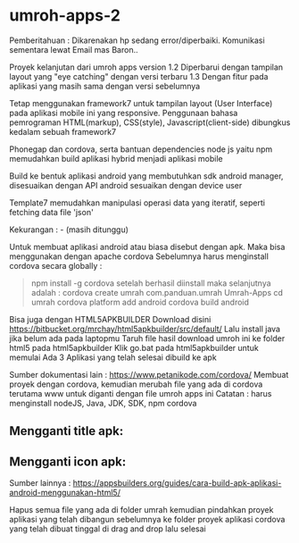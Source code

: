 # umroh-apps-2
Pemberitahuan : Dikarenakan hp sedang error/diperbaiki. Komunikasi sementara lewat Email mas Baron..

Proyek kelanjutan dari umroh apps version 1.2
Diperbarui dengan tampilan layout yang "eye catching" dengan versi terbaru 1.3
Dengan fitur pada aplikasi yang masih sama dengan versi sebelumnya

Tetap menggunakan framework7 untuk tampilan layout (User Interface) pada aplikasi mobile ini yang responsive.
Penggunaan bahasa pemrograman HTML(markup), CSS(style), Javascript(client-side) dibungkus kedalam sebuah framework7

Phonegap dan cordova, serta bantuan dependencies node js yaitu npm
memudahkan build aplikasi hybrid menjadi aplikasi mobile

Build ke bentuk aplikasi android yang membutuhkan sdk android manager, disesuaikan dengan API android sesuaikan dengan device user

Template7 memudahkan manipulasi operasi data yang iteratif, seperti fetching data file 'json'

Kekurangan : - (masih ditunggu)

Untuk membuat aplikasi android atau biasa disebut dengan apk.
Maka bisa menggunakan dengan apache cordova
Sebelumnya harus menginstall cordova secara globally :
>npm install -g cordova
setelah berhasil diinstall maka selanjutnya adalah :
>cordova create umrah com.panduan.umrah Umrah-Apps
>cd umrah
>cordova platform add android
>cordova build android

Bisa juga dengan HTML5APKBUILDER
Download disini https://bitbucket.org/mrchay/html5apkbuilder/src/default/
Lalu install java jika belum ada pada laptopmu
Taruh file hasil download umroh ini ke folder html5 pada html5apkbuilder
Klik go.bat pada html5apkbuilder untuk memulai
Ada 3 Aplikasi yang telah selesai dibuild ke apk

Sumber dokumentasi lain : https://www.petanikode.com/cordova/
Membuat proyek dengan cordova, kemudian merubah file yang ada di cordova terutama www
untuk diganti dengan file umroh apps ini
Catatan : harus menginstall nodeJS, Java, JDK, SDK, npm cordova

Mengganti title apk:
-
Mengganti icon apk:
-

Sumber lainnya : https://appsbuilders.org/guides/cara-build-apk-aplikasi-android-menggunakan-html5/

Hapus semua file yang ada di folder umrah
kemudian pindahkan proyek aplikasi yang telah dibangun sebelumnya
ke folder proyek aplikasi cordova yang telah dibuat
tinggal di drag and drop lalu selesai
